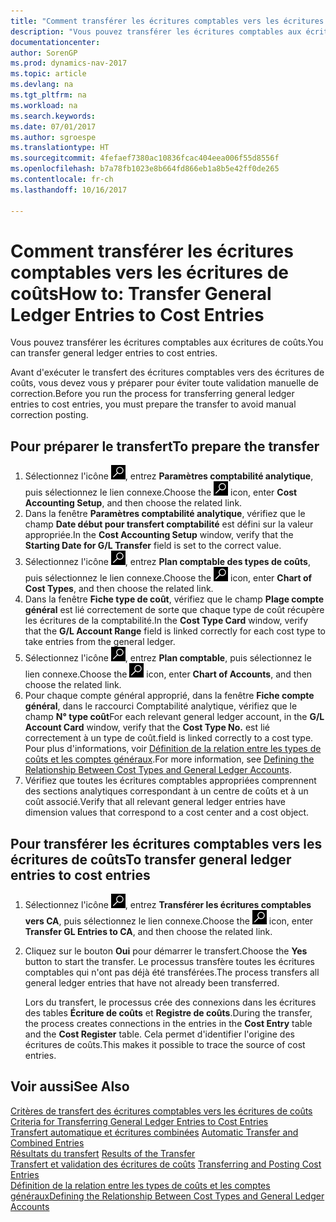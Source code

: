 ```yaml
---
title: "Comment transférer les écritures comptables vers les écritures de coûts"
description: "Vous pouvez transférer les écritures comptables aux écritures de coûts."
documentationcenter: 
author: SorenGP
ms.prod: dynamics-nav-2017
ms.topic: article
ms.devlang: na
ms.tgt_pltfrm: na
ms.workload: na
ms.search.keywords: 
ms.date: 07/01/2017
ms.author: sgroespe
ms.translationtype: HT
ms.sourcegitcommit: 4fefaef7380ac10836fcac404eea006f55d8556f
ms.openlocfilehash: b7a78fb1023e8b664fd866eb1a8b5e42ff0de265
ms.contentlocale: fr-ch
ms.lasthandoff: 10/16/2017

---
```

# <a name="how-to-transfer-general-ledger-entries-to-cost-entries"></a><span data-ttu-id="eac2d-103">Comment transférer les écritures comptables vers les écritures de coûts</span><span class="sxs-lookup"><span data-stu-id="eac2d-103">How to: Transfer General Ledger Entries to Cost Entries</span></span>
<span data-ttu-id="eac2d-104">Vous pouvez transférer les écritures comptables aux écritures de coûts.</span><span class="sxs-lookup"><span data-stu-id="eac2d-104">You can transfer general ledger entries to cost entries.</span></span>  

<span data-ttu-id="eac2d-105">Avant d'exécuter le transfert des écritures comptables vers des écritures de coûts, vous devez vous y préparer pour éviter toute validation manuelle de correction.</span><span class="sxs-lookup"><span data-stu-id="eac2d-105">Before you run the process for transferring general ledger entries to cost entries, you must prepare the transfer to avoid manual correction posting.</span></span>  

## <a name="to-prepare-the-transfer"></a><span data-ttu-id="eac2d-106">Pour préparer le transfert</span><span class="sxs-lookup"><span data-stu-id="eac2d-106">To prepare the transfer</span></span>  

1.  <span data-ttu-id="eac2d-107">Sélectionnez l'icône ![Page ou état pour la recherche](media/ui-search/search_small.png "Page ou état pour la recherche"), entrez **Paramètres comptabilité analytique**, puis sélectionnez le lien connexe.</span><span class="sxs-lookup"><span data-stu-id="eac2d-107">Choose the ![Search for Page or Report](media/ui-search/search_small.png "Search for Page or Report icon") icon, enter **Cost Accounting Setup**, and then choose the related link.</span></span>  
2.  <span data-ttu-id="eac2d-108">Dans la fenêtre **Paramètres comptabilité analytique**, vérifiez que le champ **Date début pour transfert comptabilité** est défini sur la valeur appropriée.</span><span class="sxs-lookup"><span data-stu-id="eac2d-108">In the **Cost Accounting Setup** window, verify that the **Starting Date for G/L Transfer** field is set to the correct value.</span></span>  
3.  <span data-ttu-id="eac2d-109">Sélectionnez l'icône ![Page ou état pour la recherche](media/ui-search/search_small.png "Page ou état pour la recherche"), entrez **Plan comptable des types de coûts**, puis sélectionnez le lien connexe.</span><span class="sxs-lookup"><span data-stu-id="eac2d-109">Choose the ![Search for Page or Report](media/ui-search/search_small.png "Search for Page or Report icon") icon, enter **Chart of Cost Types**, and then choose the related link.</span></span>  
4.  <span data-ttu-id="eac2d-110">Dans la fenêtre **Fiche type de coût**, vérifiez que le champ **Plage compte général** est lié correctement de sorte que chaque type de coût récupère les écritures de la comptabilité.</span><span class="sxs-lookup"><span data-stu-id="eac2d-110">In the **Cost Type Card** window, verify that the **G/L Account Range** field is linked correctly for each cost type to take entries from the general ledger.</span></span>  
5.  <span data-ttu-id="eac2d-111">Sélectionnez l'icône ![Page ou état pour la recherche](media/ui-search/search_small.png "Page ou état pour la recherche"), entrez **Plan comptable**, puis sélectionnez le lien connexe.</span><span class="sxs-lookup"><span data-stu-id="eac2d-111">Choose the ![Search for Page or Report](media/ui-search/search_small.png "Search for Page or Report icon") icon, enter **Chart of Accounts**, and then choose the related link.</span></span>  
6.  <span data-ttu-id="eac2d-112">Pour chaque compte général approprié, dans la fenêtre **Fiche compte général**, dans le raccourci Comptabilité analytique, vérifiez que le champ **N° type coût**</span><span class="sxs-lookup"><span data-stu-id="eac2d-112">For each relevant general ledger account, in the **G/L Account Card** window, verify that the **Cost Type No.**</span></span> <span data-ttu-id="eac2d-113">est lié correctement à un type de coût.</span><span class="sxs-lookup"><span data-stu-id="eac2d-113">field is linked correctly to a cost type.</span></span> <span data-ttu-id="eac2d-114">Pour plus d'informations, voir [Définition de la relation entre les types de coûts et les comptes généraux](finance-defining-the-relationship-between-cost-types-and-general-ledger-accounts.md).</span><span class="sxs-lookup"><span data-stu-id="eac2d-114">For more information, see [Defining the Relationship Between Cost Types and General Ledger Accounts](finance-defining-the-relationship-between-cost-types-and-general-ledger-accounts.md).</span></span>  
7.  <span data-ttu-id="eac2d-115">Vérifiez que toutes les écritures comptables appropriées comprennent des sections analytiques correspondant à un centre de coûts et à un coût associé.</span><span class="sxs-lookup"><span data-stu-id="eac2d-115">Verify that all relevant general ledger entries have dimension values that correspond to a cost center and a cost object.</span></span>  

## <a name="to-transfer-general-ledger-entries-to-cost-entries"></a><span data-ttu-id="eac2d-116">Pour transférer les écritures comptables vers les écritures de coûts</span><span class="sxs-lookup"><span data-stu-id="eac2d-116">To transfer general ledger entries to cost entries</span></span>  
1.  <span data-ttu-id="eac2d-117">Sélectionnez l'icône ![Page ou état pour la recherche](media/ui-search/search_small.png "Page ou état pour la recherche"), entrez **Transférer les écritures comptables vers CA**, puis sélectionnez le lien connexe.</span><span class="sxs-lookup"><span data-stu-id="eac2d-117">Choose the ![Search for Page or Report](media/ui-search/search_small.png "Search for Page or Report icon") icon, enter **Transfer GL Entries to CA**, and then choose the related link.</span></span>  
2.  <span data-ttu-id="eac2d-118">Cliquez sur le bouton **Oui** pour démarrer le transfert.</span><span class="sxs-lookup"><span data-stu-id="eac2d-118">Choose the **Yes** button to start the transfer.</span></span> <span data-ttu-id="eac2d-119">Le processus transfère toutes les écritures comptables qui n'ont pas déjà été transférées.</span><span class="sxs-lookup"><span data-stu-id="eac2d-119">The process transfers all general ledger entries that have not already been transferred.</span></span>  

    <span data-ttu-id="eac2d-120">Lors du transfert, le processus crée des connexions dans les écritures des tables **Écriture de coûts** et **Registre de coûts**.</span><span class="sxs-lookup"><span data-stu-id="eac2d-120">During the transfer, the process creates connections in the entries in the **Cost Entry** table and the **Cost Register** table.</span></span> <span data-ttu-id="eac2d-121">Cela permet d'identifier l'origine des écritures de coûts.</span><span class="sxs-lookup"><span data-stu-id="eac2d-121">This makes it possible to trace the source of cost entries.</span></span>  

## <a name="see-also"></a><span data-ttu-id="eac2d-122">Voir aussi</span><span class="sxs-lookup"><span data-stu-id="eac2d-122">See Also</span></span>  
 <span data-ttu-id="eac2d-123">[Critères de transfert des écritures comptables vers les écritures de coûts](finance-criteria-for-transferring-general-ledger-entries-to-cost-entries.md) </span><span class="sxs-lookup"><span data-stu-id="eac2d-123">[Criteria for Transferring General Ledger Entries to Cost Entries](finance-criteria-for-transferring-general-ledger-entries-to-cost-entries.md) </span></span>  
 <span data-ttu-id="eac2d-124">[Transfert automatique et écritures combinées](finance-automatic-transfer-combined-entries.md) </span><span class="sxs-lookup"><span data-stu-id="eac2d-124">[Automatic Transfer and Combined Entries](finance-automatic-transfer-combined-entries.md) </span></span>  
 <span data-ttu-id="eac2d-125">[Résultats du transfert](finance-results-of-the-transfer.md) </span><span class="sxs-lookup"><span data-stu-id="eac2d-125">[Results of the Transfer](finance-results-of-the-transfer.md) </span></span>  
 <span data-ttu-id="eac2d-126">[Transfert et validation des écritures de coûts](finance-transfer-and-post-cost-entries.md) </span><span class="sxs-lookup"><span data-stu-id="eac2d-126">[Transferring and Posting Cost Entries](finance-transfer-and-post-cost-entries.md) </span></span>  
 [<span data-ttu-id="eac2d-127">Définition de la relation entre les types de coûts et les comptes généraux</span><span class="sxs-lookup"><span data-stu-id="eac2d-127">Defining the Relationship Between Cost Types and General Ledger Accounts</span></span>](finance-defining-the-relationship-between-cost-types-and-general-ledger-accounts.md)   

